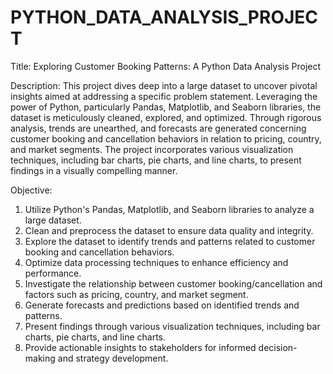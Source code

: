 # PYTHON_DATA_ANALYSIS_PROJECT
Title: Exploring Customer Booking Patterns: A Python Data Analysis Project

Description:
This project dives deep into a large dataset to uncover pivotal insights aimed at addressing a specific problem statement. Leveraging the power of Python, particularly Pandas, Matplotlib, and Seaborn libraries, the dataset is meticulously cleaned, explored, and optimized. Through rigorous analysis, trends are unearthed, and forecasts are generated concerning customer booking and cancellation behaviors in relation to pricing, country, and market segments. The project incorporates various visualization techniques, including bar charts, pie charts, and line charts, to present findings in a visually compelling manner.

Objective:
1. Utilize Python's Pandas, Matplotlib, and Seaborn libraries to analyze a large dataset.
2. Clean and preprocess the dataset to ensure data quality and integrity.
3. Explore the dataset to identify trends and patterns related to customer booking and cancellation behaviors.
4. Optimize data processing techniques to enhance efficiency and performance.
5. Investigate the relationship between customer booking/cancellation and factors such as pricing, country, and market segment.
6. Generate forecasts and predictions based on identified trends and patterns.
7. Present findings through various visualization techniques, including bar charts, pie charts, and line charts.
8. Provide actionable insights to stakeholders for informed decision-making and strategy development.
